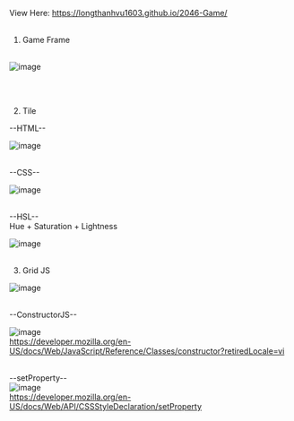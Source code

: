 View Here: https://longthanhvu1603.github.io/2046-Game/ <br> <br>

1. Game Frame <br> <br>

![image](https://user-images.githubusercontent.com/57677949/160437608-18679b1c-657c-470c-afd4-0af3751ed41e.png)

<br> <br>

2. Tile <br>

--HTML-- <br>

![image](https://user-images.githubusercontent.com/57677949/160611284-cdd5951f-124a-4ea1-ba30-d55ef5904630.png) <br> <br>

--CSS-- <br>

![image](https://user-images.githubusercontent.com/57677949/160612943-62a9b687-5524-4b78-8b3a-77d26fb99eb4.png) <br><br>

--HSL-- <br> Hue + Saturation + Lightness

![image](https://user-images.githubusercontent.com/57677949/160613028-dde1c8ca-4938-4751-96e3-8532385f7632.png) <br><br>

3. Grid JS <br>

![image](https://user-images.githubusercontent.com/57677949/160880751-1193b4a5-1866-4de4-90c7-d53d24a0b124.png) <br> <br>

--ConstructorJS-- <br>

![image](https://user-images.githubusercontent.com/57677949/160882243-24cd01e3-1c3d-4771-857d-49222f7aadc2.png)<br>
https://developer.mozilla.org/en-US/docs/Web/JavaScript/Reference/Classes/constructor?retiredLocale=vi <br> <br>

--setProperty-- <br>
![image](https://user-images.githubusercontent.com/57677949/160882765-6b8d2c1e-57f1-48b9-9340-a3bd82287e45.png) <br>
https://developer.mozilla.org/en-US/docs/Web/API/CSSStyleDeclaration/setProperty <br>







